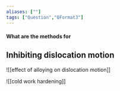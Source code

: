 ```yaml
---
aliases: [""]
tags: ["Question","QFormat3"]
---
```


#### What are the methods for
## Inhibiting dislocation motion

![[effect of alloying on dislocation motion]]

![[cold work hardening]]